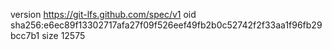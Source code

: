 version https://git-lfs.github.com/spec/v1
oid sha256:e6ec89f13302717afa27f09f526eef49fb2b0c52742f2f33aa1f96fb29bcc7b1
size 12575
